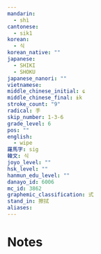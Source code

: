 ```yaml
---
mandarin:
  - shì
cantonese:
  - sik1
korean:
  - 식
korean_native: ""
japanese:
  - SHIKI
  - SHOKU
japanese_nanori: ""
vietnamese:
middle_chinese_initial: ɕ
middle_chinese_final: ɨk
stroke_count: "9"
radical: 手
skip_number: 1-3-6
grade_level: 6
pos: ""
english:
  - wipe
羅馬字: sig
韓文: 식
joyo_level: ""
hsk_level: ""
hanmun_edu_level: ""
danayo_id: 6006
mc_id: 3862
graphemic_classification: 式
stand_in: 擦拭
aliases:
---
```


# Notes
